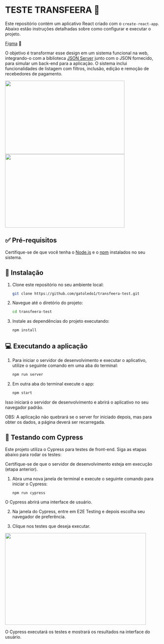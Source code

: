 
# TESTE TRANSFEERA 🚀

Este repositório contém um aplicativo React criado com o `create-react-app`. Abaixo estão instruções detalhadas sobre como configurar e executar o projeto.

[Figma](https://www.figma.com/proto/8zSuDeDe8yI9zxP2mVKZnp/Teste-%7C-Dev?page-id=0%3A1&node-id=0-86&viewport=560%2C387%2C0.21&scaling=min-zoom&starting-point-node-id=0%3A86&t=RoxfOIyyIU4G1Duv-1) 🎯

O objetivo é transformar esse design em um sistema funcional na web, integrando-o com a biblioteca [JSON Server](https://github.com/typicode/json-server) junto com o JSON fornecido, para simular um back-end para a aplicação. O sistema inclui funcionalidades de listagem com filtros, inclusão, edição e remoção de recebedores de pagamento.

<img src="https://github.com/gatoledo1/transfeera-test/assets/19327889/2de0549f-fde0-402e-b2cb-fae8b6209aa8" width="390" height="240">
<img src="https://github.com/gatoledo1/transfeera-test/assets/19327889/521924f1-f922-4b72-9856-cbdc58df5919" width="390" height="240"> 

## ✅ Pré-requisitos

Certifique-se de que você tenha o [Node.js](https://nodejs.org/) e o [npm](https://www.npmjs.com/) instalados no seu sistema.

## 🎉 Instalação

1. Clone este repositório no seu ambiente local:

   ```bash
   git clone https://github.com/gatoledo1/transfeera-test.git
   ```

2. Navegue até o diretório do projeto:

   ```bash
   cd transfeera-test
   ```

3. Instale as dependências do projeto executando:

   ```bash
   npm install
   ```

## 💻 Executando a aplicação

1. Para iniciar o servidor de desenvolvimento e executar o aplicativo, utilize o seguinte comando em uma aba do terminal:

   ```bash
   npm run server
   ```

2. Em outra aba do terminal execute o app:

   ```bash
   npm start
   ```
Isso iniciará o servidor de desenvolvimento e abrirá o aplicativo no seu navegador padrão. 
   
OBS: A aplicação não quebrará se o server for iniciado depois, mas para obter os dados, a página deverá ser recarregada.


## 📝 Testando com Cypress

Este projeto utiliza o Cypress para testes de front-end. Siga as etapas abaixo para rodar os testes:

Certifique-se de que o servidor de desenvolvimento esteja em execução (etapa anterior).

1. Abra uma nova janela de terminal e execute o seguinte comando para iniciar o Cypress:

   ```bash
   npm run cypress
   ```

O Cypress abrirá uma interface de usuário. 

2. Na janela do Cypress, entre em E2E Testing e depois escolha seu navegador de preferência.

3. Clique nos testes que deseja executar.

<img src="https://github.com/gatoledo1/transfeera-test/assets/19327889/614ce89f-200d-4540-96c3-96fee82aa67c" width="460" height="300"> 


O Cypress executará os testes e mostrará os resultados na interface do usuário.





